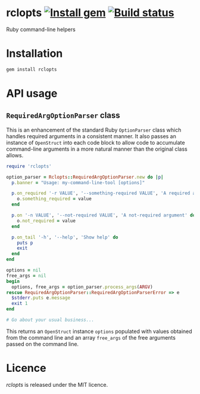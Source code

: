# rclopts [![Install gem](https://badge.fury.io/rb/rclopts.png)](https://rubygems.org/gems/rclopts) [![Build status](https://travis-ci.org/rcook/rclopts.png)](https://travis-ci.org/rcook/rclopts)

Ruby command-line helpers

# Installation

```bash
gem install rclopts
```

# API usage

## `RequiredArgOptionParser` class

This is an enhancement of the standard Ruby `OptionParser` class which handles
required arguments in a consistent manner. It also passes an instance of
`OpenStruct` into each code block to allow code to accumulate command-line
arguments in a more natural manner than the original class allows.

```ruby
require 'rclopts'

option_parser = Rclopts::RequiredArgOptionParser.new do |p|
  p.banner = "Usage: my-command-line-tool [options]"

  p.on_required '-r VALUE', '--something-required VALUE', 'A required argument' do |o, value|
    o.something_required = value
  end

  p.on '-n VALUE', '--not-required VALUE', 'A not-required argument' do |o, value|
    o.not_required = value
  end

  p.on_tail '-h', '--help', 'Show help' do
    puts p
    exit
  end
end

options = nil
free_args = nil
begin
  options, free_args = option_parser.process_args(ARGV)
rescue RequiredArgOptionParser::RequiredArgOptionParserError => e
  $stderr.puts e.message
  exit 1
end

# Go about your usual business...
```

This returns an `OpenStruct` instance `options` populated with values obtained
from the command line and an array `free_args` of the free arguments passed on
the command line.

# Licence

_rclopts_ is released under the MIT licence.
